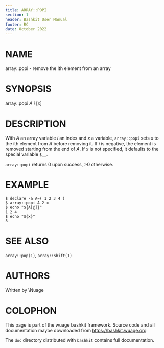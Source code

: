 ```yaml
---
title: ARRAY::POPI
section: 1
header: Bashkit User Manual
footer: RC
date: October 2022
---
```

# NAME

array::popi - remove the ith element from an array

# SYNOPSIS

array::popi *A* *i* [*x*]

# DESCRIPTION

With *A* an array variable *i* an index and *x* a variable, `array::popi`
sets *x* to the ith element from *A* before removing it. If *i* is negative,
the element is removed starting from the end of *A*. If *x* is not specified,
it defaults to the special variable `$__`.

`array::popi` returns 0 upon success, >0 otherwise.

# EXAMPLE

    $ declare -a A=( 1 2 3 4 )
    $ array::popi A 2 x
    $ echo "${A[@]}"
    1 2 4
    $ echo "${x}"
    3

# SEE ALSO
`array::pop(1)`, `array::shift(1)`

# AUTHORS
Written by \\Nuage

# COLOPHON
This page is part of the wuage bashkit framework. Source code and all
documentation maybe downloaded from <https://bashkit.wuage.org>

The `doc` directory distributed with `bashkit` contains full documentation.
